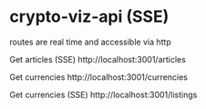# crypto-viz-api (SSE)

routes are real time and accessible via http

Get articles (SSE)
http://localhost:3001/articles

Get currencies
http://localhost:3001/currencies

Get currencies (SSE)
http://localhost:3001/listings

